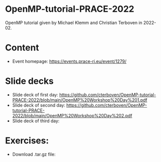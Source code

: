 # OpenMP-tutorial-PRACE-2022
OpenMP tutorial given by Michael Klemm and Christian Terboven in 2022-02.

# Content
* Event homepage: https://events.prace-ri.eu/event/1279/

# Slide decks
* Slide deck of first day: https://github.com/cterboven/OpenMP-tutorial-PRACE-2022/blob/main/OpenMP%20Workshop%20Day%201.pdf
* Slide deck of second day: https://github.com/cterboven/OpenMP-tutorial-PRACE-2022/blob/main/OpenMP%20Workshop%20Day%202.pdf
* Slide deck of third day: 

# Exercises:
* Download .tar.gz file: 
